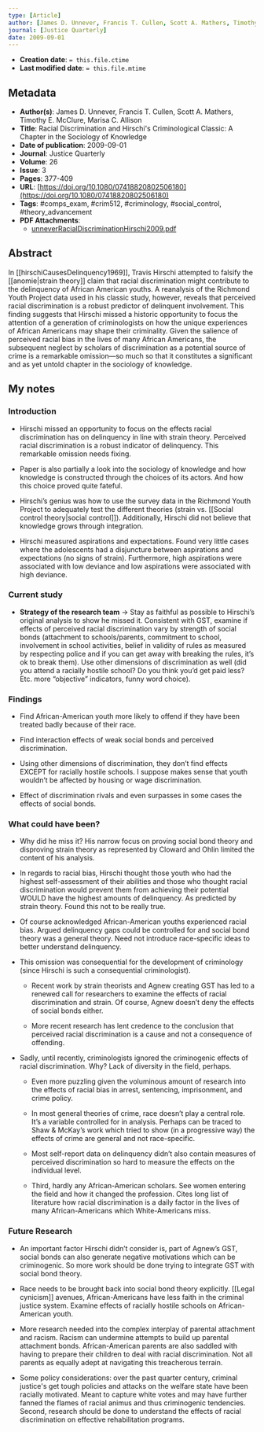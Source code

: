 ```yaml
---
type: [Article]
author: [James D. Unnever, Francis T. Cullen, Scott A. Mathers, Timothy E. McClure, Marisa C. Allison]
journal: [Justice Quarterly]
date: 2009-09-01
---
```


* **Creation date**: `= this.file.ctime`
* **Last modified date**: `= this.file.mtime`

## Metadata

* **Author(s)**: James D. Unnever, Francis T. Cullen, Scott A. Mathers, Timothy E. McClure, Marisa C. Allison
* **Title**: Racial Discrimination and Hirschi's Criminological Classic: A Chapter in the Sociology of Knowledge
* **Date of publication**: 2009-09-01
* **Journal**: Justice Quarterly
* **Volume**: 26
* **Issue**: 3
* **Pages**: 377-409
* **URL**: [https://doi.org/10.1080/07418820802506180](https://doi.org/10.1080/07418820802506180)
* **Tags**: #comps_exam, #crim512, #criminology, #social_control, #theory_advancement
* **PDF Attachments**:
  * [unneverRacialDiscriminationHirschi2009.pdf](zotero://open-pdf/library/items/CD7XB5C6)

## Abstract

In [[hirschiCausesDelinquency1969]], Travis Hirschi attempted to falsify the [[anomie|strain theory]] claim that racial discrimination might contribute to the delinquency of African American youths. A reanalysis of the Richmond Youth Project data used in his classic study, however, reveals that perceived racial discrimination is a robust predictor of delinquent involvement. This finding suggests that Hirschi missed a historic opportunity to focus the attention of a generation of criminologists on how the unique experiences of African Americans may shape their criminality. Given the salience of perceived racial bias in the lives of many African Americans, the subsequent neglect by scholars of discrimination as a potential source of crime is a remarkable omission—so much so that it constitutes a significant and as yet untold chapter in the sociology of knowledge.

## My notes

### Introduction

* Hirschi missed an opportunity to focus on the effects racial discrimination has on delinquency in line with strain theory. Perceived racial discrimination is a robust indicator of delinquency. This remarkable omission needs fixing.
  
* Paper is also partially a look into the sociology of knowledge and how knowledge is constructed through the choices of its actors. And how this choice proved quite fateful.
  
* Hirschi’s genius was how to use the survey data in the Richmond Youth Project to adequately test the different theories (strain vs. [[Social control theory|social control]]). Additionally, Hirschi did not believe that knowledge grows through integration.
  
* Hirschi measured aspirations and expectations. Found very little cases where the adolescents had a disjuncture between aspirations and expectations (no signs of strain). Furthermore, high aspirations were associated with low deviance and low aspirations were associated with high deviance.

### Current study

* **Strategy of the research team** -> Stay as faithful as possible to Hirschi’s original analysis to show he missed it. Consistent with GST, examine if effects of perceived racial discrimination vary by strength of social bonds (attachment to schools/parents, commitment to school, involvement in school activities, belief in validity of rules as measured by respecting police and if you can get away with breaking the rules, it’s ok to break them). Use other dimensions of discrimination as well (did you attend a racially hostile school? Do you think you’d get paid less? Etc. more “objective” indicators, funny word choice).
    
### Findings

* Find African-American youth more likely to offend if they have been treated badly because of their race.
  
* Find interaction effects of weak social bonds and perceived discrimination.
  
* Using other dimensions of discrimination, they don’t find effects EXCEPT for racially hostile schools. I suppose makes sense that youth wouldn’t be affected by housing or wage discrimination.
  
* Effect of discrimination rivals and even surpasses in some cases the effects of social bonds.  
      
### What could have been?

* Why did he miss it? His narrow focus on proving social bond theory and disproving strain theory as represented by Cloward and Ohlin limited the content of his analysis.
  
* In regards to racial bias, Hirschi thought those youth who had the highest self-assessment of their abilities and those who thought racial discrimination would prevent them from achieving their potential WOULD have the highest amounts of delinquency. As predicted by strain theory. Found this not to be really true.
  
* Of course acknowledged African-American youths experienced racial bias. Argued delinquency gaps could be controlled for and social bond theory was a general theory. Need not introduce race-specific ideas to better understand delinquency.

* This omission was consequential for the development of criminology (since Hirschi is such a consequential criminologist).
  
	* Recent work by strain theorists and Agnew creating GST has led to a renewed call for researchers to examine the effects of racial discrimination and strain. Of course, Agnew doesn’t deny the effects of social bonds either.
	  
	* More recent research has lent credence to the conclusion that perceived racial discrimination is a cause and not a consequence of offending.
	  
* Sadly, until recently, criminologists ignored the criminogenic effects of racial discrimination. Why? Lack of diversity in the field, perhaps.
  
	* Even more puzzling given the voluminous amount of research into the effects of racial bias in arrest, sentencing, imprisonment, and crime policy.
	  
	* In most general theories of crime, race doesn’t play a central role. It’s a variable controlled for in analysis. Perhaps can be traced to Shaw & McKay’s work which tried to show (in a progressive way) the effects of crime are general and not race-specific.
	  
	* Most self-report data on delinquency didn’t also contain measures of perceived discrimination so hard to measure the effects on the individual level.
	  
	* Third, hardly any African-American scholars. See women entering the field and how it changed the profession. Cites long list of literature how racial discrimination is a daily factor in the lives of many African-Americans which White-Americans miss.

### Future Research

* An important factor Hirschi didn’t consider is, part of Agnew’s GST, social bonds can also generate negative motivations which can be criminogenic. So more work should be done trying to integrate GST with social bond theory.
  
* Race needs to be brought back into social bond theory explicitly. [[Legal cynicism]] avenues, African-Americans have less faith in the criminal justice system. Examine effects of racially hostile schools on African-American youth.
  
* More research needed into the complex interplay of parental attachment and racism. Racism can undermine attempts to build up parental attachment bonds. African-American parents are also saddled with having to prepare their children to deal with racial discrimination. Not all parents as equally adept at navigating this treacherous terrain.
  
* Some policy considerations: over the past quarter century, criminal justice's get tough policies and attacks on the welfare state have been racially motivated. Meant to capture white votes and may have further fanned the flames of racial animus and thus criminogenic tendencies.  Second, research should be done to understand the effects of racial discrimination on effective rehabilitation programs.